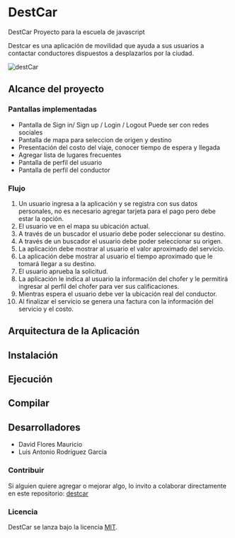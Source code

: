 # DestCar
DestCar Proyecto para la escuela de javascript

Destcar es una aplicación de movilidad que ayuda a sus usuarios a contactar conductores dispuestos a desplazarlos por la ciudad.


![destCar](/images/project.jpg)


## Alcance del proyecto
### Pantallas implementadas
- Pantalla de Sign in/ Sign up / Login / Logout Puede ser con redes sociales
- Pantalla de mapa para seleccion de origen y destino
- Presentación del costo del viaje, conocer tiempo de espera y llegada
- Agregar lista de lugares frecuentes
- Pantalla de perfil del usuario
- Pantalla de perfil del conductor

### Flujo
1. Un usuario ingresa a la aplicación y se registra con sus datos personales, no es necesario agregar tarjeta para el pago pero debe estar la opción.
2. El usuario ve en el mapa su ubicación actual.
3. A través de un buscador el usuario debe poder seleccionar su destino.
4. A través de un buscador el usuario debe poder seleccionar su origen.
5. La aplicación debe mostrar al usuario el valor aproximado del servicio.
6. La aplicación debe mostrar al usuario el tiempo aproximado que le tomará llegar a su destino.
7. El usuario aprueba la solicitud.
8. La aplicación le indica al usuario la información del chofer y le permitirá ingresar al perfil del chofer para  ver sus calificaciones.
9. Mientras espera el usuario debe ver la ubicación real del conductor.
10. Al finalizar el servicio se genera una factura con la información del servicio y el costo.


## Arquitectura de la Aplicación 

## Instalación

## Ejecución

## Compilar



## Desarrolladores
* David Flores Mauricio
* Luis Antonio Rodríguez García 

### Contribuir
Si alguien quiere agregar o mejorar algo, lo invito a colaborar directamente en este repositorio: 
[destcar](https://github.com/luisrdz5/destcar/)

### Licencia
DestCar se lanza bajo la licencia [MIT](https://opensource.org/licenses/MIT).